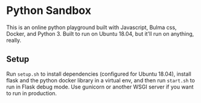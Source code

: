 # Python Sandbox

This is an online python playground built with Javascript, Bulma css, Docker, and Python 3. Built to run on Ubuntu 18.04, but it'll run on anything, really.

## Setup

Run `setup.sh` to install dependencies (configured for Ubuntu 18.04), install flask and the python docker library in a virtual env, and then run `start.sh` to run in Flask debug mode. Use gunicorn or another WSGI server if you want to run in production.

